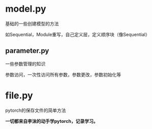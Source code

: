 # model.py

基础的一些创建模型的方法

如Sequential，Module重写，自己定义层，定义顺序块（像Sequential）



## parameter.py

一些参数管理的知识

参数访问，一次性访问所有参数，参数更改，参数初始化等



# file.py

pytorch的保存文件的简单方法



**一切都来自李沫的动手学pytorch，记录学习。**